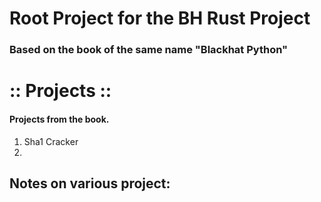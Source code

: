 # Root Project for the BH Rust Project
### Based on the book of the same name "Blackhat Python"

# :: Projects ::
#### Projects from the book.


1. Sha1 Cracker
2. 

## Notes on various project: